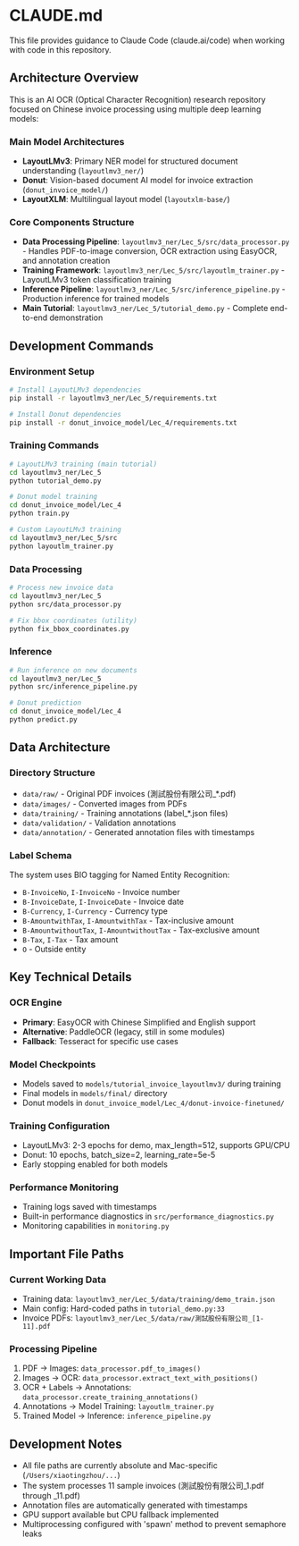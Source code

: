 # CLAUDE.md

This file provides guidance to Claude Code (claude.ai/code) when working with code in this repository.

## Architecture Overview

This is an AI OCR (Optical Character Recognition) research repository focused on Chinese invoice processing using multiple deep learning models:

### Main Model Architectures
- **LayoutLMv3**: Primary NER model for structured document understanding (`layoutlmv3_ner/`)
- **Donut**: Vision-based document AI model for invoice extraction (`donut_invoice_model/`)  
- **LayoutXLM**: Multilingual layout model (`layoutxlm-base/`)

### Core Components Structure
- **Data Processing Pipeline**: `layoutlmv3_ner/Lec_5/src/data_processor.py` - Handles PDF-to-image conversion, OCR extraction using EasyOCR, and annotation creation
- **Training Framework**: `layoutlmv3_ner/Lec_5/src/layoutlm_trainer.py` - LayoutLMv3 token classification training
- **Inference Pipeline**: `layoutlmv3_ner/Lec_5/src/inference_pipeline.py` - Production inference for trained models
- **Main Tutorial**: `layoutlmv3_ner/Lec_5/tutorial_demo.py` - Complete end-to-end demonstration

## Development Commands

### Environment Setup
```bash
# Install LayoutLMv3 dependencies
pip install -r layoutlmv3_ner/Lec_5/requirements.txt

# Install Donut dependencies  
pip install -r donut_invoice_model/Lec_4/requirements.txt
```

### Training Commands
```bash
# LayoutLMv3 training (main tutorial)
cd layoutlmv3_ner/Lec_5
python tutorial_demo.py

# Donut model training
cd donut_invoice_model/Lec_4
python train.py

# Custom LayoutLMv3 training
cd layoutlmv3_ner/Lec_5/src
python layoutlm_trainer.py
```

### Data Processing
```bash
# Process new invoice data
cd layoutlmv3_ner/Lec_5
python src/data_processor.py

# Fix bbox coordinates (utility)
python fix_bbox_coordinates.py
```

### Inference
```bash
# Run inference on new documents
cd layoutlmv3_ner/Lec_5
python src/inference_pipeline.py

# Donut prediction
cd donut_invoice_model/Lec_4
python predict.py
```

## Data Architecture

### Directory Structure
- `data/raw/` - Original PDF invoices (測試股份有限公司_*.pdf)
- `data/images/` - Converted images from PDFs  
- `data/training/` - Training annotations (label_*.json files)
- `data/validation/` - Validation annotations
- `data/annotation/` - Generated annotation files with timestamps

### Label Schema
The system uses BIO tagging for Named Entity Recognition:
- `B-InvoiceNo`, `I-InvoiceNo` - Invoice number
- `B-InvoiceDate`, `I-InvoiceDate` - Invoice date
- `B-Currency`, `I-Currency` - Currency type
- `B-AmountwithTax`, `I-AmountwithTax` - Tax-inclusive amount
- `B-AmountwithoutTax`, `I-AmountwithoutTax` - Tax-exclusive amount  
- `B-Tax`, `I-Tax` - Tax amount
- `O` - Outside entity

## Key Technical Details

### OCR Engine
- **Primary**: EasyOCR with Chinese Simplified and English support
- **Alternative**: PaddleOCR (legacy, still in some modules)
- **Fallback**: Tesseract for specific use cases

### Model Checkpoints
- Models saved to `models/tutorial_invoice_layoutlmv3/` during training
- Final models in `models/final/` directory
- Donut models in `donut_invoice_model/Lec_4/donut-invoice-finetuned/`

### Training Configuration
- LayoutLMv3: 2-3 epochs for demo, max_length=512, supports GPU/CPU
- Donut: 10 epochs, batch_size=2, learning_rate=5e-5
- Early stopping enabled for both models

### Performance Monitoring
- Training logs saved with timestamps
- Built-in performance diagnostics in `src/performance_diagnostics.py`
- Monitoring capabilities in `monitoring.py`

## Important File Paths

### Current Working Data
- Training data: `layoutlmv3_ner/Lec_5/data/training/demo_train.json`
- Main config: Hard-coded paths in `tutorial_demo.py:33`
- Invoice PDFs: `layoutlmv3_ner/Lec_5/data/raw/測試股份有限公司_[1-11].pdf`

### Processing Pipeline
1. PDF → Images: `data_processor.pdf_to_images()`
2. Images → OCR: `data_processor.extract_text_with_positions()`  
3. OCR + Labels → Annotations: `data_processor.create_training_annotations()`
4. Annotations → Model Training: `layoutlm_trainer.py`
5. Trained Model → Inference: `inference_pipeline.py`

## Development Notes

- All file paths are currently absolute and Mac-specific (`/Users/xiaotingzhou/...`)
- The system processes 11 sample invoices (測試股份有限公司_1.pdf through _11.pdf)
- Annotation files are automatically generated with timestamps
- GPU support available but CPU fallback implemented
- Multiprocessing configured with 'spawn' method to prevent semaphore leaks
